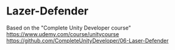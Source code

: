 # Lazer-Defender
Based on the "Complete Unity Developer course"
https://www.udemy.com/course/unitycourse
https://github.com/CompleteUnityDeveloper/06-Laser-Defender
